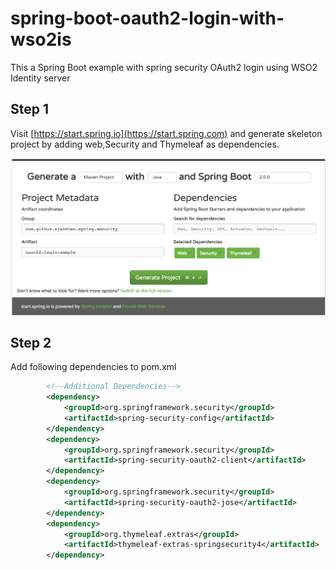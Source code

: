 # spring-boot-oauth2-login-with-wso2is
This a Spring Boot example with spring security OAuth2 login using WSO2 Identity server

## Step 1

Visit [https://start.spring.io](https://start.spring.com) and generate skeleton project by adding web,Security and Thymeleaf as dependencies.

![start.spring.io](images/start-spring-io.png?raw=true "Generate Spring Boot Project")

## Step 2

Add following dependencies to pom.xml

```xml
		<!--Additional Dependencies-->
		<dependency>
			<groupId>org.springframework.security</groupId>
			<artifactId>spring-security-config</artifactId>
		</dependency>
		<dependency>
			<groupId>org.springframework.security</groupId>
			<artifactId>spring-security-oauth2-client</artifactId>
		</dependency>
		<dependency>
			<groupId>org.springframework.security</groupId>
			<artifactId>spring-security-oauth2-jose</artifactId>
		</dependency>
		<dependency>
			<groupId>org.thymeleaf.extras</groupId>
			<artifactId>thymeleaf-extras-springsecurity4</artifactId>
		</dependency>
        
```
